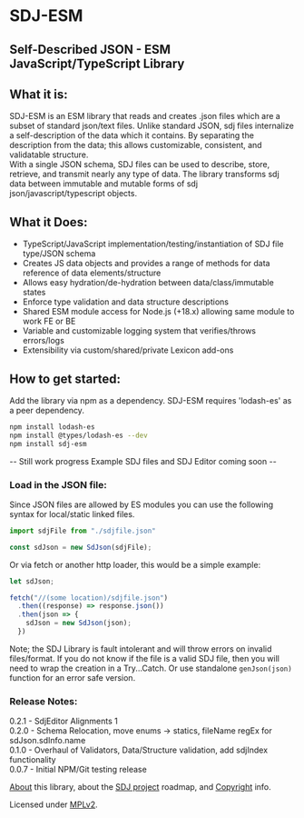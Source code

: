 # SDJ-ESM
## Self-Described JSON - ESM JavaScript/TypeScript Library

## What it is:
SDJ-ESM is an ESM library that reads and creates .json files which are a subset of standard json/text files. 
Unlike standard JSON, sdj files internalize a self-description of the data which it contains.
By separating the description from the data; this allows customizable, consistent, and validatable structure.  
With a single JSON schema, SDJ files can be used to describe, store, retrieve, and transmit nearly any type of data.
The library transforms sdj data between immutable and mutable forms of sdj json/javascript/typescript objects.

## What it Does:

- TypeScript/JavaScript implementation/testing/instantiation of SDJ file type/JSON schema
- Creates JS data objects and provides a range of methods for data reference of data elements/structure
- Allows easy hydration/de-hydration between data/class/immutable states
- Enforce type validation and data structure descriptions
- Shared ESM module access for Node.js (+18.x) allowing same module to work FE or BE  
- Variable and customizable logging system that verifies/throws errors/logs
- Extensibility via custom/shared/private Lexicon add-ons


## How to get started:
Add the library via npm as a dependency. SDJ-ESM requires 'lodash-es' as a peer dependency.
```bash
npm install lodash-es
npm install @types/lodash-es --dev
npm install sdj-esm
```

-- Still work progress Example SDJ files and SDJ Editor coming soon --

### Load in the JSON file:
Since JSON files are allowed by ES modules you can use the following syntax for local/static linked files.
```javascript
import sdjFile from "./sdjfile.json"

const sdJson = new SdJson(sdjFile);
```
Or via fetch or another http loader, this would be a simple example:
```javascript
let sdJson;

fetch("//(some location)/sdjfile.json")
  .then((response) => response.json())
  .then(json => {
    sdJson = new SdJson(json);
  })
```

Note; the SDJ Library is fault intolerant and will throw errors on invalid files/format. If you do not know if the file is a valid SDJ file, then you will need to wrap the creation in a
Try...Catch. Or use standalone ```genJson(json)``` function for an error safe version.

### Release Notes:
0.2.1 - SdjEditor Alignments 1<br>
0.2.0 - Schema Relocation, move enums -> statics, fileName regEx for sdJson.sdInfo.name<br>
0.1.0 - Overhaul of Validators, Data/Structure validation, add sdjIndex functionality<br>
0.0.7 - Initial NPM/Git testing release

[About](https://github.com/willrudolph/sdj-esm/blob/main/ABOUT.md) this library, about the [SDJ project](https://github.com/willrudolph/sdj) roadmap, and [Copyright](https://github.com/willrudolph/sdj-esm/blob/main/COPYRIGHT) info. 

Licensed under [MPLv2](https://github.com/willrudolph/sdj-esm/blob/main/LICENSE).

